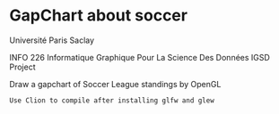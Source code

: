 # GapChart about soccer

Université Paris Saclay

INFO 226 Informatique Graphique Pour La Science Des Données IGSD Project

Draw a gapchart of Soccer League standings by OpenGL

    Use Clion to compile after installing glfw and glew
